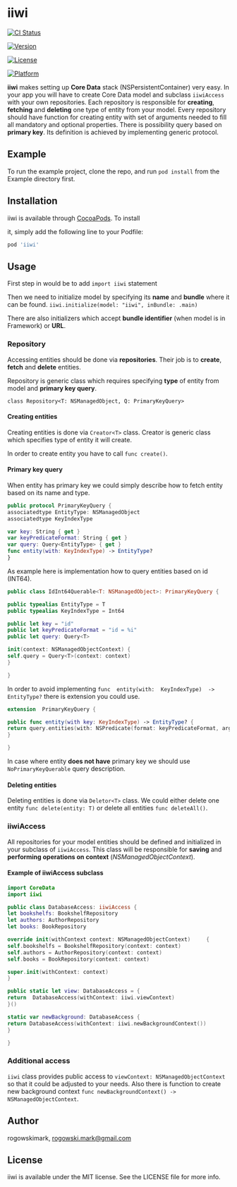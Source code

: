 # iiwi



[![CI Status](https://img.shields.io/travis/rogowskimark/iiwi.svg?style=flat)](https://travis-ci.org/rogowskimark/iiwi)

[![Version](https://img.shields.io/cocoapods/v/iiwi.svg?style=flat)](https://cocoapods.org/pods/iiwi)

[![License](https://img.shields.io/cocoapods/l/iiwi.svg?style=flat)](https://cocoapods.org/pods/iiwi)

[![Platform](https://img.shields.io/cocoapods/p/iiwi.svg?style=flat)](https://cocoapods.org/pods/iiwi)


__iiwi__ makes setting up __Core Data__ stack (NSPersistentContainer) very easy.
In your app you will have to create Core Data model and subclass `iiwiAccess` with your own repositories. 
Each repository is responsible for __creating__, __fetching__ and __deleting__ one type of entity from your model. Every repository should have function for creating entity with set of arguments needed to fill all mandatory and optional properties. 
There is possibility query based on __primary key__. Its definition is achieved by implementing generic protocol.

## Example



To run the example project, clone the repo, and run `pod install` from the Example directory first.


## Installation



iiwi is available through [CocoaPods](https://cocoapods.org). To install

it, simply add the following line to your Podfile:



```ruby
pod 'iiwi'
```

## Usage

First step in would be to add `import iiwi` statement

Then we need to initialize model by specifying its __name__ and __bundle__ where it can be found. 
`iiwi.initialize(model: "iiwi", inBundle: .main)`

There are also initializers which accept __bundle identifier__ (when model is in Framework) or __URL__.

### Repository
Accessing entities should be done via __repositories__. Their job is to __create__, __fetch__ and __delete__ entities. 

Repository is generic class which requires specifying __type__ of entity from model and __primary key query__.

```
class Repository<T: NSManagedObject, Q: PrimaryKeyQuery>
```

#### Creating entities
Creating entities is done via `Creator<T>` class. Creator is generic class which specifies type of entity it will create. 

In order to create entity you have to call `func create()`.

#### Primary key query
When entity has primary key we could simply describe how to fetch entity based on its name and type. 

``` swift
public protocol PrimaryKeyQuery {
associatedtype EntityType: NSManagedObject
associatedtype KeyIndexType

var key: String { get }
var keyPredicateFormat: String { get }
var query: Query<EntityType> { get }
func entity(with: KeyIndexType) -> EntityType?
}
```

As example here is implementation how to query entities based on id (INT64).

```swift
public class IdInt64Querable<T: NSManagedObject>: PrimaryKeyQuery {

public typealias EntityType = T
public typealias KeyIndexType = Int64

public let key = "id"
public let keyPredicateFormat = "id = %i"
public let query: Query<T>

init(context: NSManagedObjectContext) {
self.query = Query<T>(context: context)
}

}
```

In order to avoid implementing `func  entity(with:  KeyIndexType)  ->  EntityType?` there is extension you could use.

```swift
extension  PrimaryKeyQuery {

public func entity(with key: KeyIndexType) -> EntityType? {
return query.entities(with: NSPredicate(format: keyPredicateFormat, argumentArray: [key]), fetchLimit: 1, sortDescriptors: nil)?.first
}

}
```


In case where entity __does not have__ primary key we should use `NoPrimaryKeyQuerable` query description.

#### Deleting entities
Deleting entities is done via `Deletor<T>` class. We could either delete one entity `func delete(entity: T)` or delete all entities `func deleteAll()`.

### iiwiAccess
All repositories for your model entities should be defined and initialized in your subclass of `iiwiAccess`. This class will be responsible for __saving__ and __performing operations on context__ (_NSManagedObjectContext_).

#### Example of iiwiAccess subclass

```swift
import CoreData
import iiwi

public class DatabaseAccess: iiwiAccess {
let bookshelfs: BookshelfRepository
let authors: AuthorRepository
let books: BookRepository

override init(withContext context: NSManagedObjectContext)     {
self.bookshelfs = BookshelfRepository(context: context)
self.authors = AuthorRepository(context: context)
self.books = BookRepository(context: context)

super.init(withContext: context)
}

public static let view: DatabaseAccess = {
return  DatabaseAccess(withContext: iiwi.viewContext)
}()

static var newBackground: DatabaseAccess {
return DatabaseAccess(withContext: iiwi.newBackgroundContext())
}

}
```

### Additional access

`iiwi` class provides public access to `viewContext: NSManagedObjectContext` so that it could be adjusted to your needs. 
Also there is function to create new background context `func newBackgroundContext() -> NSManagedObjectContext`.


## Author



rogowskimark, rogowski.mark@gmail.com



## License



iiwi is available under the MIT license. See the LICENSE file for more info.
